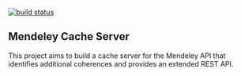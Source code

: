 [![build status](https://gitlab.kohn.io/ankoh/mc-server/badges/master/build.svg)](https://gitlab.kohn.io/ankoh/mc-server/commits/master)

## Mendeley Cache Server

This project aims to build a cache server for the Mendeley API that identifies additional coherences and provides an extended REST API.
